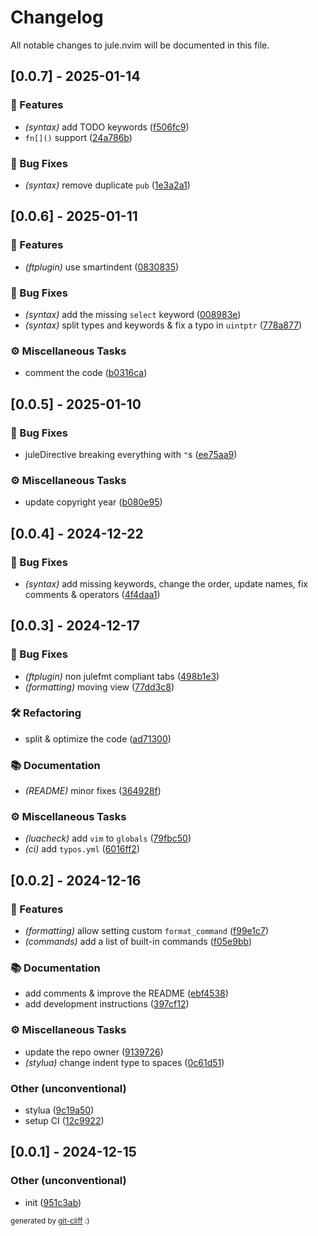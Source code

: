 # Changelog

All notable changes to jule.nvim will be documented in this file.

## [0.0.7] - 2025-01-14

### 🚀 Features

- *(syntax)* add TODO keywords ([f506fc9](https://github.com/julelang/jule.nvim/commit/f506fc93fd6a5085d136105aa0d327b6c416b7e8))
- `fn[]()` support ([24a786b](https://github.com/julelang/jule.nvim/commit/24a786b18487433f34a5682e0d457a5c186d54aa))

### 🐛 Bug Fixes

- *(syntax)* remove duplicate `pub` ([1e3a2a1](https://github.com/julelang/jule.nvim/commit/1e3a2a12021a8450fe3eeabad00ab725ff2b78bc))

## [0.0.6] - 2025-01-11

### 🚀 Features

- *(ftplugin)* use smartindent ([0830835](https://github.com/julelang/jule.nvim/commit/083083513a86e91c9917c5581e4f8fbdd60190fe))

### 🐛 Bug Fixes

- *(syntax)* add the missing `select` keyword ([008983e](https://github.com/julelang/jule.nvim/commit/008983e6b1c8c6dff780432d3ec947438ddb1750))
- *(syntax)* split types and keywords & fix a typo in `uintptr` ([778a877](https://github.com/julelang/jule.nvim/commit/778a87700c6a73d3f49dab2853826f47a28dc6a5))

### ⚙️ Miscellaneous Tasks

- comment the code ([b0316ca](https://github.com/julelang/jule.nvim/commit/b0316ca4c7dc2266cfe4baae2d580fb61d85acc5))

## [0.0.5] - 2025-01-10

### 🐛 Bug Fixes

- juleDirective breaking everything with `"`s ([ee75aa9](https://github.com/julelang/jule.nvim/commit/ee75aa9be500fc7bde2ebac39d3c8ea3913b2d4c))

### ⚙️ Miscellaneous Tasks

- update copyright year ([b080e95](https://github.com/julelang/jule.nvim/commit/b080e951a837fd22008a30c1a8b12c85352375f3))

## [0.0.4] - 2024-12-22

### 🐛 Bug Fixes

- *(syntax)* add missing keywords, change the order, update names, fix comments & operators ([4f4daa1](https://github.com/julelang/jule.nvim/commit/4f4daa1fed77d25f9922ed33e7ca2c1374ee1eaa))

## [0.0.3] - 2024-12-17

### 🐛 Bug Fixes

- *(ftplugin)* non julefmt compliant tabs ([498b1e3](https://github.com/julelang/jule.nvim/commit/498b1e312dc7334d554d0f4b0233013428fb0642))
- *(formatting)* moving view ([77dd3c8](https://github.com/julelang/jule.nvim/commit/77dd3c8a8727e19158686b9fd6dbca9bf64ca545))

### 🛠️ Refactoring

- split & optimize the code ([ad71300](https://github.com/julelang/jule.nvim/commit/ad7130081425f6b454f5b375b0aa716876a4fa1a))

### 📚 Documentation

- *(README)* minor fixes ([364928f](https://github.com/julelang/jule.nvim/commit/364928f808a2cf2d0de3073c35029cf9a2c404da))

### ⚙️ Miscellaneous Tasks

- *(luacheck)* add `vim` to `globals` ([79fbc50](https://github.com/julelang/jule.nvim/commit/79fbc50e93575f3117b81da76d3c5ddf25e0bd71))
- *(ci)* add `typos.yml` ([6016ff2](https://github.com/julelang/jule.nvim/commit/6016ff2561cc44e1181ca9d46cf945555f245851))

## [0.0.2] - 2024-12-16

### 🚀 Features

- *(formatting)* allow setting custom `format_command` ([f99e1c7](https://github.com/julelang/jule.nvim/commit/f99e1c7cec5bef8a017b83b6cf05be1b900211c2))
- *(commands)* add a list of built-in commands ([f05e9bb](https://github.com/julelang/jule.nvim/commit/f05e9bb463ce522505c694c1bc4bbbee19af8e85))

### 📚 Documentation

- add comments & improve the README ([ebf4538](https://github.com/julelang/jule.nvim/commit/ebf4538e36d74059cab43405c6c053a3e7457732))
- add development instructions ([397cf12](https://github.com/julelang/jule.nvim/commit/397cf121b65c7d240a45d06b4f89ad9e82eb7a72))

### ⚙️ Miscellaneous Tasks

- update the repo owner ([9139726](https://github.com/julelang/jule.nvim/commit/91397265c7749c8592282cccbc403ba8d9ca6bd7))
- *(stylua)* change indent type to spaces ([0c61d51](https://github.com/julelang/jule.nvim/commit/0c61d51dce4e134f55d1f95b7627055c12d9fbe7))

### Other (unconventional)

- stylua ([9c19a50](https://github.com/julelang/jule.nvim/commit/9c19a5035ed09bb08e497b4e4736e6d5c947923f))
- setup CI ([12c9922](https://github.com/julelang/jule.nvim/commit/12c99226e95c0ca9e3af855888990ef840356b40))

## [0.0.1] - 2024-12-15

### Other (unconventional)

- init ([951c3ab](https://github.com/julelang/jule.nvim/commit/951c3abe63e02d81e33b3d51cb4e20414c661ed4))

<sub>generated by [git-cliff](https://github.com/orhun/git-cliff) :)</sub>
